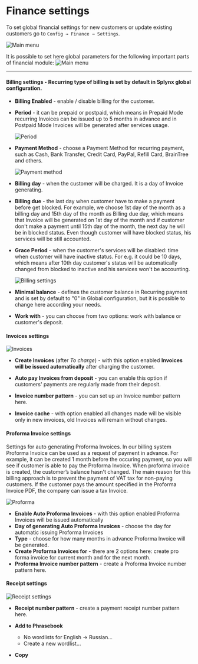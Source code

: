 Finance settings
=============

To set global financial settings for new customers or update existing customers go to `Config → Finance → Settings`.

![Main menu](main_menu.png)

It is possible to set here global parameters for the following important parts of financial module:
![Main menu](menu.png)

----
#### Billing settings - Recurring type of billing is set by default in Splynx global configuration.

* **Billing Enabled** -  enable / disable billing for the customer.

* **Period** -  it can be prepaid or postpaid, which means in Prepaid Mode recurring Invoices can be issued up to 5 months in advance and in Postpaid Mode Invoices will be generated after services usage.

  ![Period](period.png)

* **Payment Method** - choose a Payment Method for recurring payment, such as Cash, Bank Transfer, Credit Card, PayPal, Refill Card, BrainTree and others.

  ![Payment method](payment_method.png)

* **Billing day** - when the customer will be charged. It is a day of Invoice generating.

* **Billing due** - the last day when customer have to make a payment before get blocked. For example, we choose 1st day of the month as a billing day and 15th day of the month as Billing due day, which means that Invoice will be generated on 1st day of the month and if customer don't make a payment until 15th day of the month, the next day he will be in blocked status. Even though customer will have blocked status, his services will be still accounted.

* **Grace Period** - when the customer's services will be disabled: time when customer will have inactive status. For e.g. it could be 10 days, which means after 10th day customer's status will be automatically changed from blocked to inactive and his services won't be accounting.

  ![Billing settings](billing.png)

* **Minimal balance** - defines the customer balance in Recurring payment and is set by default to "0" in Global configuration, but it is possible to change here according your needs.

* **Work with** - you can choose from two options: work with balance or customer's deposit.


#### Invoices settings

![Invoices](invoices.png)

* **Create Invoices** (after *To charge*) - with this option enabled **Invoices will be issued automatically** after charging the customer.

* **Auto pay Invoices from deposit** - you can enable this option if customers' payments are regularly made from their deposit.

* **Invoice number pattern** - you can set up an Invoice number pattern here.

* **Invoice cache** - with option enabled all changes made will be visible only in new invoices, old Invoices will remain without changes.



#### Proforma Invoice settings

Settings for auto generating Proforma Invoices. In our billing system Proforma Invoice can be used as a request of payment in advance. For example, it can be created 1 month before the occuring payment, so you will see if customer is able to pay the Proforma Invoice. When proforma invoice is created, the customer’s balance hasn't changed. The main reason for this billing approach is to prevent the payment of VAT tax for non-paying customers. If the customer pays the amount specified in the Proforma Invoice PDF, the company can issue a tax Invoice.

![Proforma](proforma.png)

* **Enable Auto Proforma Invoices** - with this option enabled Proforma Invoices will be issued automatically
* **Day of generating Auto Proforma Invoices** - choose the day for automatic issuing Proforma Invoices
* **Type** - choose for how many months in advance Proforma Invoice will be generated.  
* **Create Proforma Invoices for** - there are 2 options here: create pro forma invoice for current month and for the next month.
* **Proforma Invoice number pattern** - create a Proforma Invoice number pattern here.


#### Receipt settings

![Receipt settings](receipt.png)

* **Receipt number pattern** - create a payment receipt number pattern here.

* **Add to Phrasebook**
    * No wordlists for English -> Russian...
    * Create a new wordlist...

* **Copy**
